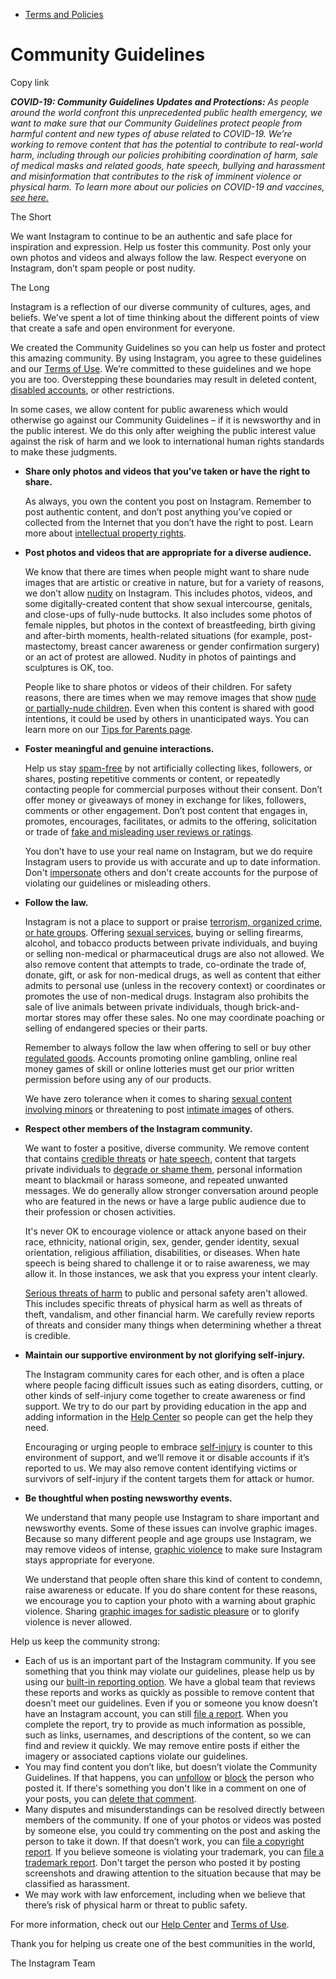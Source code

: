 *   [Terms and Policies](https://help.instagram.com/1417489251945243/?helpref=breadcrumb)

Community Guidelines
====================

Copy link

_**COVID-19: Community Guidelines Updates and Protections:** As people around the world confront this unprecedented public health emergency, we want to make sure that our Community Guidelines protect people from harmful content and new types of abuse related to COVID-19. We’re working to remove content that has the potential to contribute to real-world harm, including through our policies prohibiting coordination of harm, sale of medical masks and related goods, hate speech, bullying and harassment and misinformation that contributes to the risk of imminent violence or physical harm. To learn more about our policies on COVID-19 and vaccines, [see here.](https://help.instagram.com/697825587576762?helpref=faq_content)_

The Short

We want Instagram to continue to be an authentic and safe place for inspiration and expression. Help us foster this community. Post only your own photos and videos and always follow the law. Respect everyone on Instagram, don’t spam people or post nudity.

The Long

Instagram is a reflection of our diverse community of cultures, ages, and beliefs. We’ve spent a lot of time thinking about the different points of view that create a safe and open environment for everyone.

We created the Community Guidelines so you can help us foster and protect this amazing community. By using Instagram, you agree to these guidelines and our [Terms of Use](https://www.instagram.com/legal/terms). We’re committed to these guidelines and we hope you are too. Overstepping these boundaries may result in deleted content, [disabled accounts](https://help.instagram.com/366993040048856?helpref=faq_content), or other restrictions.

In some cases, we allow content for public awareness which would otherwise go against our Community Guidelines – if it is newsworthy and in the public interest. We do this only after weighing the public interest value against the risk of harm and we look to international human rights standards to make these judgments.

*   **Share only photos and videos that you’ve taken or have the right to share.**
    
    As always, you own the content you post on Instagram. Remember to post authentic content, and don’t post anything you’ve copied or collected from the Internet that you don’t have the right to post. Learn more about [intellectual property rights](https://help.instagram.com/126382350847838?helpref=faq_content).
    
*   **Post photos and videos that are appropriate for a diverse audience.**
    
    We know that there are times when people might want to share nude images that are artistic or creative in nature, but for a variety of reasons, we don’t allow [nudity](https://l.instagram.com/?u=https%3A%2F%2Fwww.facebook.com%2Fcommunitystandards%2Fadult_nudity_sexual_activity&e=AT1WoaLqdNIVX60ZZgrUC3P9RvUQ93kB_QcH8aKhGxl3tW9FxUwS2EfEvQ64_mzbuuDKRIEqlTTish2ZQpCVzJAI1CIxtsMoEQMvSgJBTn1DFHWobmBf4ZR7Fv1HfFv4xDa-m3EIiRSXzQWkwo8yR5nPcvoevVnmQWe66A) on Instagram. This includes photos, videos, and some digitally-created content that show sexual intercourse, genitals, and close-ups of fully-nude buttocks. It also includes some photos of female nipples, but photos in the context of breastfeeding, birth giving and after-birth moments, health-related situations (for example, post-mastectomy, breast cancer awareness or gender confirmation surgery) or an act of protest are allowed. Nudity in photos of paintings and sculptures is OK, too.
    
    People like to share photos or videos of their children. For safety reasons, there are times when we may remove images that show [nude or partially-nude children](https://l.instagram.com/?u=https%3A%2F%2Fwww.facebook.com%2Fcommunitystandards%2Fchild_nudity_sexual_exploitation&e=AT1WoaLqdNIVX60ZZgrUC3P9RvUQ93kB_QcH8aKhGxl3tW9FxUwS2EfEvQ64_mzbuuDKRIEqlTTish2ZQpCVzJAI1CIxtsMoEQMvSgJBTn1DFHWobmBf4ZR7Fv1HfFv4xDa-m3EIiRSXzQWkwo8yR5nPcvoevVnmQWe66A). Even when this content is shared with good intentions, it could be used by others in unanticipated ways. You can learn more on our [Tips for Parents page](https://help.instagram.com/154475974694511/?helpref=faq_content).
    
*   **Foster meaningful and genuine interactions.**
    
    Help us stay [spam-free](https://l.instagram.com/?u=https%3A%2F%2Fwww.facebook.com%2Fcommunitystandards%2Fspam&e=AT1WoaLqdNIVX60ZZgrUC3P9RvUQ93kB_QcH8aKhGxl3tW9FxUwS2EfEvQ64_mzbuuDKRIEqlTTish2ZQpCVzJAI1CIxtsMoEQMvSgJBTn1DFHWobmBf4ZR7Fv1HfFv4xDa-m3EIiRSXzQWkwo8yR5nPcvoevVnmQWe66A) by not artificially collecting likes, followers, or shares, posting repetitive comments or content, or repeatedly contacting people for commercial purposes without their consent. Don’t offer money or giveaways of money in exchange for likes, followers, comments or other engagement. Don’t post content that engages in, promotes, encourages, facilitates, or admits to the offering, solicitation or trade of [fake and misleading user reviews or ratings](https://l.instagram.com/?u=https%3A%2F%2Fwww.facebook.com%2Fcommunitystandards%2Ffraud_deception&e=AT1WoaLqdNIVX60ZZgrUC3P9RvUQ93kB_QcH8aKhGxl3tW9FxUwS2EfEvQ64_mzbuuDKRIEqlTTish2ZQpCVzJAI1CIxtsMoEQMvSgJBTn1DFHWobmBf4ZR7Fv1HfFv4xDa-m3EIiRSXzQWkwo8yR5nPcvoevVnmQWe66A).
    
    You don’t have to use your real name on Instagram, but we do require Instagram users to provide us with accurate and up to date information. Don't [impersonate](https://l.instagram.com/?u=https%3A%2F%2Fwww.facebook.com%2Fcommunitystandards%2Fmisrepresentation&e=AT1WoaLqdNIVX60ZZgrUC3P9RvUQ93kB_QcH8aKhGxl3tW9FxUwS2EfEvQ64_mzbuuDKRIEqlTTish2ZQpCVzJAI1CIxtsMoEQMvSgJBTn1DFHWobmBf4ZR7Fv1HfFv4xDa-m3EIiRSXzQWkwo8yR5nPcvoevVnmQWe66A) others and don't create accounts for the purpose of violating our guidelines or misleading others.
    
*   **Follow the law.**
    
    Instagram is not a place to support or praise [terrorism, organized crime, or hate groups](https://l.instagram.com/?u=https%3A%2F%2Fwww.facebook.com%2Fcommunitystandards%2Fdangerous_individuals_organizations&e=AT1WoaLqdNIVX60ZZgrUC3P9RvUQ93kB_QcH8aKhGxl3tW9FxUwS2EfEvQ64_mzbuuDKRIEqlTTish2ZQpCVzJAI1CIxtsMoEQMvSgJBTn1DFHWobmBf4ZR7Fv1HfFv4xDa-m3EIiRSXzQWkwo8yR5nPcvoevVnmQWe66A). Offering [sexual services](https://l.instagram.com/?u=https%3A%2F%2Fwww.facebook.com%2Fcommunitystandards%2Fsexual_solicitation&e=AT1WoaLqdNIVX60ZZgrUC3P9RvUQ93kB_QcH8aKhGxl3tW9FxUwS2EfEvQ64_mzbuuDKRIEqlTTish2ZQpCVzJAI1CIxtsMoEQMvSgJBTn1DFHWobmBf4ZR7Fv1HfFv4xDa-m3EIiRSXzQWkwo8yR5nPcvoevVnmQWe66A), buying or selling firearms, alcohol, and tobacco products between private individuals, and buying or selling non-medical or pharmaceutical drugs are also not allowed. We also remove content that attempts to trade, co-ordinate the trade of, donate, gift, or ask for non-medical drugs, as well as content that either admits to personal use (unless in the recovery context) or coordinates or promotes the use of non-medical drugs. Instagram also prohibits the sale of live animals between private individuals, though brick-and-mortar stores may offer these sales. No one may coordinate poaching or selling of endangered species or their parts.
    
    Remember to always follow the law when offering to sell or buy other [regulated goods](https://l.instagram.com/?u=https%3A%2F%2Fwww.facebook.com%2Fcommunitystandards%2Fregulated_goods&e=AT1WoaLqdNIVX60ZZgrUC3P9RvUQ93kB_QcH8aKhGxl3tW9FxUwS2EfEvQ64_mzbuuDKRIEqlTTish2ZQpCVzJAI1CIxtsMoEQMvSgJBTn1DFHWobmBf4ZR7Fv1HfFv4xDa-m3EIiRSXzQWkwo8yR5nPcvoevVnmQWe66A). Accounts promoting online gambling, online real money games of skill or online lotteries must get our prior written permission before using any of our products.
    
    We have zero tolerance when it comes to sharing [sexual content involving minors](https://l.instagram.com/?u=https%3A%2F%2Fwww.facebook.com%2Fcommunitystandards%2Fchild_nudity_sexual_exploitation&e=AT1WoaLqdNIVX60ZZgrUC3P9RvUQ93kB_QcH8aKhGxl3tW9FxUwS2EfEvQ64_mzbuuDKRIEqlTTish2ZQpCVzJAI1CIxtsMoEQMvSgJBTn1DFHWobmBf4ZR7Fv1HfFv4xDa-m3EIiRSXzQWkwo8yR5nPcvoevVnmQWe66A) or threatening to post [intimate images](https://l.instagram.com/?u=https%3A%2F%2Fwww.facebook.com%2Fcommunitystandards%2Fsexual_exploitation_adults&e=AT1WoaLqdNIVX60ZZgrUC3P9RvUQ93kB_QcH8aKhGxl3tW9FxUwS2EfEvQ64_mzbuuDKRIEqlTTish2ZQpCVzJAI1CIxtsMoEQMvSgJBTn1DFHWobmBf4ZR7Fv1HfFv4xDa-m3EIiRSXzQWkwo8yR5nPcvoevVnmQWe66A) of others.
    
*   **Respect other members of the Instagram community.**
    
    We want to foster a positive, diverse community. We remove content that contains [credible threats](https://l.instagram.com/?u=https%3A%2F%2Fwww.facebook.com%2Fcommunitystandards%2Fcredible_violence&e=AT1WoaLqdNIVX60ZZgrUC3P9RvUQ93kB_QcH8aKhGxl3tW9FxUwS2EfEvQ64_mzbuuDKRIEqlTTish2ZQpCVzJAI1CIxtsMoEQMvSgJBTn1DFHWobmBf4ZR7Fv1HfFv4xDa-m3EIiRSXzQWkwo8yR5nPcvoevVnmQWe66A) or [hate speech](https://l.instagram.com/?u=https%3A%2F%2Fwww.facebook.com%2Fcommunitystandards%2Fhate_speech&e=AT1WoaLqdNIVX60ZZgrUC3P9RvUQ93kB_QcH8aKhGxl3tW9FxUwS2EfEvQ64_mzbuuDKRIEqlTTish2ZQpCVzJAI1CIxtsMoEQMvSgJBTn1DFHWobmBf4ZR7Fv1HfFv4xDa-m3EIiRSXzQWkwo8yR5nPcvoevVnmQWe66A), content that targets private individuals to [degrade or shame them](https://l.instagram.com/?u=https%3A%2F%2Fwww.facebook.com%2Fcommunitystandards%2Fbullying&e=AT1WoaLqdNIVX60ZZgrUC3P9RvUQ93kB_QcH8aKhGxl3tW9FxUwS2EfEvQ64_mzbuuDKRIEqlTTish2ZQpCVzJAI1CIxtsMoEQMvSgJBTn1DFHWobmBf4ZR7Fv1HfFv4xDa-m3EIiRSXzQWkwo8yR5nPcvoevVnmQWe66A), personal information meant to blackmail or harass someone, and repeated unwanted messages. We do generally allow stronger conversation around people who are featured in the news or have a large public audience due to their profession or chosen activities.
    
    It's never OK to encourage violence or attack anyone based on their race, ethnicity, national origin, sex, gender, gender identity, sexual orientation, religious affiliation, disabilities, or diseases. When hate speech is being shared to challenge it or to raise awareness, we may allow it. In those instances, we ask that you express your intent clearly.
    
    [Serious threats of harm](https://l.instagram.com/?u=https%3A%2F%2Fwww.facebook.com%2Fcommunitystandards%2Fcredible_violence&e=AT1WoaLqdNIVX60ZZgrUC3P9RvUQ93kB_QcH8aKhGxl3tW9FxUwS2EfEvQ64_mzbuuDKRIEqlTTish2ZQpCVzJAI1CIxtsMoEQMvSgJBTn1DFHWobmBf4ZR7Fv1HfFv4xDa-m3EIiRSXzQWkwo8yR5nPcvoevVnmQWe66A) to public and personal safety aren't allowed. This includes specific threats of physical harm as well as threats of theft, vandalism, and other financial harm. We carefully review reports of threats and consider many things when determining whether a threat is credible.
    
*   **Maintain our supportive environment by not glorifying self-injury.**
    
    The Instagram community cares for each other, and is often a place where people facing difficult issues such as eating disorders, cutting, or other kinds of self-injury come together to create awareness or find support. We try to do our part by providing education in the app and adding information in the [Help Center](https://help.instagram.com/) so people can get the help they need.
    
    Encouraging or urging people to embrace [self-injury](https://l.instagram.com/?u=https%3A%2F%2Fwww.facebook.com%2Fcommunitystandards%2Fsuicide_self_injury_violence&e=AT1WoaLqdNIVX60ZZgrUC3P9RvUQ93kB_QcH8aKhGxl3tW9FxUwS2EfEvQ64_mzbuuDKRIEqlTTish2ZQpCVzJAI1CIxtsMoEQMvSgJBTn1DFHWobmBf4ZR7Fv1HfFv4xDa-m3EIiRSXzQWkwo8yR5nPcvoevVnmQWe66A) is counter to this environment of support, and we’ll remove it or disable accounts if it’s reported to us. We may also remove content identifying victims or survivors of self-injury if the content targets them for attack or humor.
    
*   **Be thoughtful when posting newsworthy events.**
    
    We understand that many people use Instagram to share important and newsworthy events. Some of these issues can involve graphic images. Because so many different people and age groups use Instagram, we may remove videos of intense, [graphic violence](https://l.instagram.com/?u=https%3A%2F%2Fwww.facebook.com%2Fcommunitystandards%2Fgraphic_violence&e=AT1WoaLqdNIVX60ZZgrUC3P9RvUQ93kB_QcH8aKhGxl3tW9FxUwS2EfEvQ64_mzbuuDKRIEqlTTish2ZQpCVzJAI1CIxtsMoEQMvSgJBTn1DFHWobmBf4ZR7Fv1HfFv4xDa-m3EIiRSXzQWkwo8yR5nPcvoevVnmQWe66A) to make sure Instagram stays appropriate for everyone.
    
    We understand that people often share this kind of content to condemn, raise awareness or educate. If you do share content for these reasons, we encourage you to caption your photo with a warning about graphic violence. Sharing [graphic images for sadistic pleasure](https://l.instagram.com/?u=https%3A%2F%2Fwww.facebook.com%2Fcommunitystandards%2Fcruel_insensitive&e=AT1WoaLqdNIVX60ZZgrUC3P9RvUQ93kB_QcH8aKhGxl3tW9FxUwS2EfEvQ64_mzbuuDKRIEqlTTish2ZQpCVzJAI1CIxtsMoEQMvSgJBTn1DFHWobmBf4ZR7Fv1HfFv4xDa-m3EIiRSXzQWkwo8yR5nPcvoevVnmQWe66A) or to glorify violence is never allowed.
    

Help us keep the community strong:

*   Each of us is an important part of the Instagram community. If you see something that you think may violate our guidelines, please help us by using our [built-in reporting option](https://help.instagram.com/165828726894770?helpref=faq_content). We have a global team that reviews these reports and works as quickly as possible to remove content that doesn’t meet our guidelines. Even if you or someone you know doesn’t have an Instagram account, you can still [file a report](https://help.instagram.com/contact/383679321740945). When you complete the report, try to provide as much information as possible, such as links, usernames, and descriptions of the content, so we can find and review it quickly. We may remove entire posts if either the imagery or associated captions violate our guidelines.
*   You may find content you don’t like, but doesn’t violate the Community Guidelines. If that happens, you can [unfollow](https://help.instagram.com/286340048138725?helpref=faq_content) or [block](https://help.instagram.com/426700567389543/?helpref=faq_content) the person who posted it. If there's something you don't like in a comment on one of your posts, you can [delete that comment](https://help.instagram.com/289098941190483?helpref=faq_content).
*   Many disputes and misunderstandings can be resolved directly between members of the community. If one of your photos or videos was posted by someone else, you could try commenting on the post and asking the person to take it down. If that doesn’t work, you can [file a copyright report](https://help.instagram.com/126382350847838?helpref=faq_content). If you believe someone is violating your trademark, you can [file a trademark report](https://help.instagram.com/222826637847963?helpref=faq_content). Don't target the person who posted it by posting screenshots and drawing attention to the situation because that may be classified as harassment.
*   We may work with law enforcement, including when we believe that there’s risk of physical harm or threat to public safety.

For more information, check out our [Help Center](https://help.instagram.com/) and [Terms of Use](https://l.instagram.com/?u=http%3A%2F%2Finstagram.com%2Flegal%2Fterms%2F%23&e=AT1WoaLqdNIVX60ZZgrUC3P9RvUQ93kB_QcH8aKhGxl3tW9FxUwS2EfEvQ64_mzbuuDKRIEqlTTish2ZQpCVzJAI1CIxtsMoEQMvSgJBTn1DFHWobmBf4ZR7Fv1HfFv4xDa-m3EIiRSXzQWkwo8yR5nPcvoevVnmQWe66A).

Thank you for helping us create one of the best communities in the world,

The Instagram Team